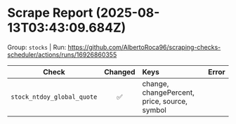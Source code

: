 # Scrape Report (2025-08-13T03:43:09.684Z)

Group: `stocks`  |  Run: https://github.com/AlbertoRoca96/scraping-checks-scheduler/actions/runs/16926860355

| Check | Changed | Keys | Error |
|---|:---:|:--|:--|
| `stock_ntdoy_global_quote` | ✅ | change, changePercent, price, source, symbol |  |
